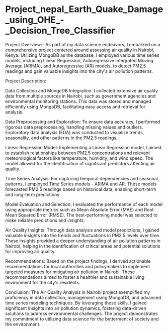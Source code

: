 # Project_nepal_Earth_Quake_Damage_using_OHE_-_Decision_Tree_Classifier

Project Overview:- As part of my data science endeavors, I embarked on a comprehensive project centered around assessing air quality in Nairobi, Kenya. Utilizing MongoDB as the database, I employed various time series models, including Linear Regression, Autoregressive Integrated Moving Average (ARIMA), and Autoregressive (AR) models, to detect PM2.5 readings and gain valuable insights into the city's air pollution patterns.

Project Description:

Data Collection and MongoDB Integration: I collected extensive air quality data from multiple sources in Nairobi, such as government agencies and environmental monitoring stations. This data was stored and managed efficiently using MongoDB, facilitating easy access and retrieval for analysis.

Data Preprocessing and Exploration: To ensure data accuracy, I performed rigorous data preprocessing, handling missing values and outliers. Exploratory data analysis (EDA) was conducted to visualize trends, seasonality, and other patterns in the PM2.5 readings.

Linear Regression Model: Implementing a Linear Regression model, I aimed to establish relationships between PM2.5 concentrations and relevant meteorological factors like temperature, humidity, and wind speed. The model allowed for the identification of significant predictors affecting air quality.

Time Series Analysis: For capturing temporal dependencies and seasonal patterns, I employed Time Series models - ARIMA and AR. These models forecasted PM2.5 readings based on historical data, enabling short-term and long-term predictions.

Model Evaluation and Selection: I evaluated the performance of each model using appropriate metrics such as Mean Absolute Error (MAE) and Root Mean Squared Error (RMSE). The best-performing model was selected to make reliable predictions and insights.

Air Quality Insights: Through data analysis and model predictions, I gained valuable insights into the trends and fluctuations in PM2.5 levels over time. These insights provided a deeper understanding of air pollution patterns in Nairobi, helping in the identification of critical areas and potential solutions for improving air quality.

Recommendations: Based on the project findings, I derived actionable recommendations for local authorities and policymakers to implement targeted measures for mitigating air pollution in Nairobi. These recommendations aimed to foster a healthier and sustainable living environment for the city's residents.

Conclusion: The Air Quality Analysis in Nairobi project exemplified my proficiency in data collection, management using MongoDB, and advanced time series modeling techniques. By leveraging these skills, I gained significant insights into air pollution dynamics, fostering data-driven solutions to address environmental challenges. The project demonstrates my commitment to utilizing data science for the betterment of society and the environment.

